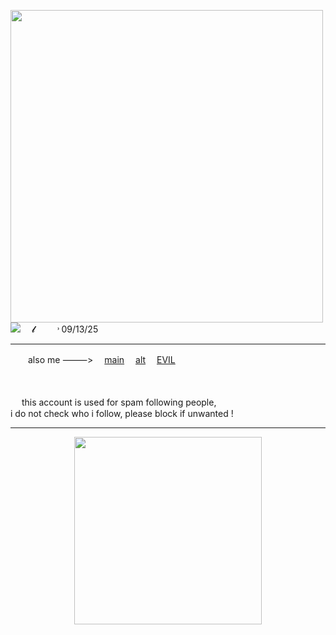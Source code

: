 <p align="center">

<a href="https://guns.lol/seildirectory"><img src="https://files.catbox.moe/j83gvl.jpg" width="500" height="auto" align="left"></img></a>

<img src="https://komarev.com/ghpvc/?username=2-time&label= flow &color=7daf61&style=water" align="auto">　  𝓵　 　 ˒ 09/13/25

---

　　also me ⸻> 　[main](https://github.com/seildirector) 　[alt](https://github.com/ssaparata) 　[EVIL](https://github.com/nezoshokii) <br>

　

　
this account is used for spam following people, <br>
i do not check who i follow, please block if unwanted ! <br>

---

<p align="center">
    <img width="300" src="" alt="">
</p>
